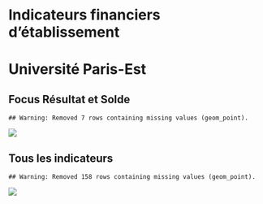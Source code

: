 Indicateurs financiers d’établissement
================

# Université Paris-Est

## Focus Résultat et Solde

    ## Warning: Removed 7 rows containing missing values (geom_point).

![](université_paris_est_files/figure-gfm/etab.focus-1.png)<!-- -->

## Tous les indicateurs

    ## Warning: Removed 158 rows containing missing values (geom_point).

![](université_paris_est_files/figure-gfm/etab-1.png)<!-- -->

